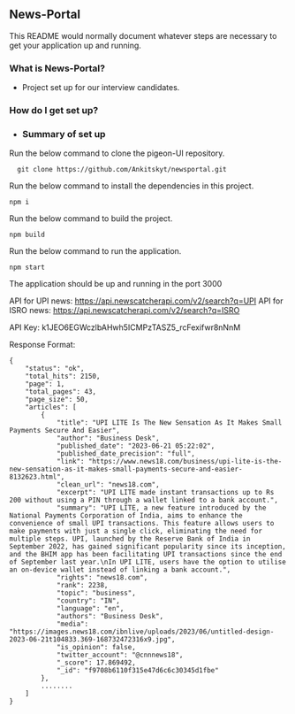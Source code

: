 ## News-Portal ##

This README would normally document whatever steps are necessary to get your application up and running.

### What is News-Portal? ###
* Project set up for our interview candidates.

### How do I get set up? ###

* ### Summary of set up

Run the below command to clone the pigeon-UI repository.
```
  git clone https://github.com/Ankitskyt/newsportal.git
```
Run the below command to install the dependencies in this project.
```
npm i
```

Run the below command to build the project.
```
npm build
```
Run the below command to run the application.
```
npm start
```
The application should be up and running in the port 3000

API for UPI news: https://api.newscatcherapi.com/v2/search?q=UPI
API for ISRO news: https://api.newscatcherapi.com/v2/search?q=ISRO

API Key: k1JEO6EGWczlbAHwh5ICMPzTASZ5_rcFexifwr8nNnM

Response Format:

```
{
    "status": "ok",
    "total_hits": 2150,
    "page": 1,
    "total_pages": 43,
    "page_size": 50,
    "articles": [
        {
            "title": "UPI LITE Is The New Sensation As It Makes Small Payments Secure And Easier",
            "author": "Business Desk",
            "published_date": "2023-06-21 05:22:02",
            "published_date_precision": "full",
            "link": "https://www.news18.com/business/upi-lite-is-the-new-sensation-as-it-makes-small-payments-secure-and-easier-8132623.html",
            "clean_url": "news18.com",
            "excerpt": "UPI LITE made instant transactions up to Rs 200 without using a PIN through a wallet linked to a bank account.",
            "summary": "UPI LITE, a new feature introduced by the National Payments Corporation of India, aims to enhance the convenience of small UPI transactions. This feature allows users to make payments with just a single click, eliminating the need for multiple steps. UPI, launched by the Reserve Bank of India in September 2022, has gained significant popularity since its inception, and the BHIM app has been facilitating UPI transactions since the end of September last year.\nIn UPI LITE, users have the option to utilise an on-device wallet instead of linking a bank account.",
            "rights": "news18.com",
            "rank": 2238,
            "topic": "business",
            "country": "IN",
            "language": "en",
            "authors": "Business Desk",
            "media": "https://images.news18.com/ibnlive/uploads/2023/06/untitled-design-2023-06-21t104833.369-168732472316x9.jpg",
            "is_opinion": false,
            "twitter_account": "@cnnnews18",
            "_score": 17.869492,
            "_id": "f9708b6110f315e47d6c6c30345d1fbe"
        },
        ........
    ]
}
